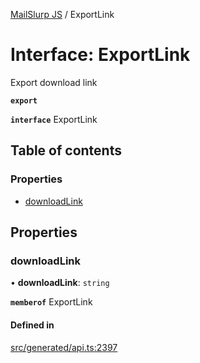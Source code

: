 [MailSlurp JS](../README.md) / ExportLink

# Interface: ExportLink

Export download link

**`export`**

**`interface`** ExportLink

## Table of contents

### Properties

- [downloadLink](ExportLink.md#downloadlink)

## Properties

### downloadLink

• **downloadLink**: `string`

**`memberof`** ExportLink

#### Defined in

[src/generated/api.ts:2397](https://github.com/mailslurp/mailslurp-client/blob/20b4039/src/generated/api.ts#L2397)
